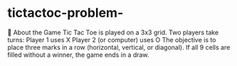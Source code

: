 # tictactoc-problem-
🔹 About the Game  Tic Tac Toe is played on a 3x3 grid.  Two players take turns:  Player 1 uses X  Player 2 (or computer) uses O  The objective is to place three marks in a row (horizontal, vertical, or diagonal).  If all 9 cells are filled without a winner, the game ends in a draw.
